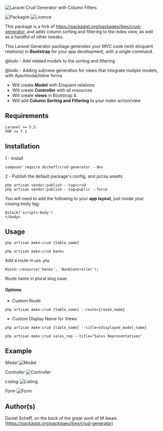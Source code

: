 ![Laravel Crud Generator with Column Filters](https://banners.beyondco.de/Laravel%20Crud%20Generator%20with%20Column%20Filters%20and%20Sorting.png?theme=dark&packageManager=composer+require&packageName=dscheff%2Fcrud-generator&pattern=graphPaper&style=style_1&description=Column+Filtering+and+Sorting+&md=1&showWatermark=0&fontSize=70px&images=filter)

![Packagist](https://img.shields.io/badge/Packagist-v1.3.10-green.svg?style=flat-square)
![Licence](https://img.shields.io/badge/Licence-MIT-green.svg?style=flat-square)

This package is a fork of https://packagist.org/packages/ibex/crud-generator, and adds column sorting and 
filtering to the index view, as well as a handful of other tweaks.

This Laravel Generator package generates your MVC code (with eloquent relations) in **Bootstrap** for your app 
development, with a single command.

@todo - Add related models to the sorting and filtering

@todo - Adding subview generation for views that integrate mutiple models, with 
Ajax/modal/inline forms

- Will create **Model** with Eloquent relations
- Will create **Controller** with all resources
- Will create **views** in Bootstrap 4
- Will add **Column Sorting and Filtering** to your index action/view 

## Requirements
    Laravel >= 5.5
    PHP >= 7.1

## Installation
1 - Install
```
composer require dscheff/crud-generator --dev
```
2 - Publish the default package's config, and js/css assets
```
php artisan vendor:publish --tag=crud
php artisan vendor:publish --tag=public --force
```

You will need to add the following to your **app layout**, just inside your closing body tag:

```
@stack('scripts-body')
</body>
```

## Usage
```
php artisan make:crud {table_name}

php artisan make:crud banks
```

Add a route in `web.php`
```
Route::resource('banks', 'BankController');
```
Route name in plural slug case.

#### Options
- Custom Route
```
php artisan make:crud {table_name} --route={route_name} 
```

- Custom Display Name for Views
```
php artisan make:crud {table_name} --title={displayed_model_name}

php artisan make:crud sales_rep --title="Sales Representatives"
```

## Example

*Model*
![Model](https://i.imgur.com/zTSoYvJ.png)


*Controller*
![Controller](https://i.imgur.com/G1ytmcL.png)


*Listing*
![Listing](https://i.imgur.com/UH5XGuw.png)


*Form*
![Form](https://i.imgur.com/poRiZRO.png)


## Author(s)

Daniel Scheff, on the back of the great work of M Awais (https://packagist.org/packages/ibex/crud-generator)